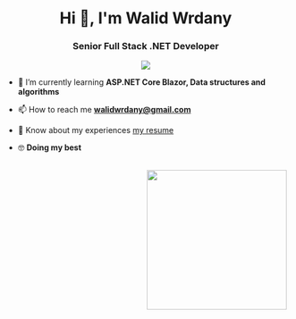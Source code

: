 <!--
**walidwrdany/walidwrdany** is a ✨ _special_ ✨ repository because its `README.md` (this file) appears on your GitHub profile.

Here are some ideas to get you started:

- 🔭 I’m currently working on ...
- 🌱 I’m currently learning ...
- 👯 I’m looking to collaborate on ...
- 🤔 I’m looking for help with ...
- 💬 Ask me about ...
- 📫 How to reach me: ...
- 😄 Pronouns: ...
- ⚡ Fun fact: ...
-->
<!-- https://rahuldkjain.github.io/gh-profile-readme-generator/ -->
<!-- https://github.com/sabreen-h -->
<!-- https://github.com/ManarShahin48 -->
<!-- https://github.com/7oSkaaa -->

<!-- <h1 align="center">
    Hi 👋, I'm Walid Wrdany
    <img src="https://media.giphy.com/media/hvRJCLFzcasrR4ia7z/giphy.gif" width="35">
</h1>

Update README.md

<p align="center">
    <a href="https://github.com/DenverCoder1/readme-typing-svg">
        <img
            src="https://readme-typing-svg.herokuapp.com?font=Time+New+Roman&color=%23C8BE25&size=25&center=true&vCenter=true&width=500&height=100&lines=Competitive+Programmer;ACPC+2021+Finalist;Expert+on+Codeforces;Division+2+on+Codechef+(3+Stars);5+Kyu+on+Atcoder;Always+learning+new+things">
    </a>
</p>

 -->


<!-- ======================================================================================================================== -->
<h1 align="center">Hi 👋, I'm Walid Wrdany</h1>
<h3 align="center">Senior Full Stack .NET Developer</h3>

<p align="center">
    <a href="https://github.com/DenverCoder1/readme-typing-svg">
        <img
            src="https://readme-typing-svg.herokuapp.com?font=Time+New+Roman&color=%23C8BE25&size=25&center=true&vCenter=true&width=500&height=100&lines=Competitive+Programmer;ACPC+2021+Finalist;Expert+on+Codeforces;Division+2+on+Codechef+(3+Stars);5+Kyu+on+Atcoder;Always+learning+new+things">
    </a>
</p>

- 🌱 I’m currently learning **ASP.NET Core Blazor, Data structures and algorithms**

- 📫 How to reach me **walidwrdany@gmail.com**

- 📄 Know about my experiences [my resume](https://drive.google.com/file/d/1qWlEh5uA3FzqHn1MlCbhGJ41dXNrFYTb/view?usp=sharing)

- 🤓 **Doing my best**

<br>
<img align="right" src="https://user-images.githubusercontent.com/63050133/156676671-d5b2e362-97d4-4404-9447-dd71ddfea82f.gif" width = 250px/>
